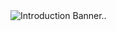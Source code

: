 <img src="https://raw.githubusercontent.com/sam-harri/sam-harri/master/assets/banner.png" alt="Introduction Banner.." style="text-align: center; margin-bottom: 30px;" />
